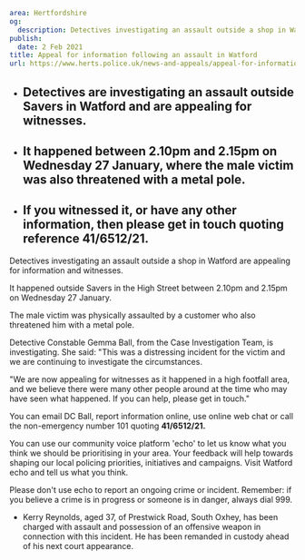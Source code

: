 ```yaml
area: Hertfordshire
og:
  description: Detectives investigating an assault outside a shop in Watford are appealing for information and witnesses.
publish:
  date: 2 Feb 2021
title: Appeal for information following an assault in Watford
url: https://www.herts.police.uk/news-and-appeals/appeal-for-information-following-an-assault-in-watford-1146c
```

* ## Detectives are investigating an assault outside Savers in Watford and are appealing for witnesses.

 * ## It happened between 2.10pm and 2.15pm on Wednesday 27 January, where the male victim was also threatened with a metal pole.

 * ## If you witnessed it, or have any other information, then please get in touch quoting reference 41/6512/21.

Detectives investigating an assault outside a shop in Watford are appealing for information and witnesses.

It happened outside Savers in the High Street between 2.10pm and 2.15pm on Wednesday 27 January.

The male victim was physically assaulted by a customer who also threatened him with a metal pole.

Detective Constable Gemma Ball, from the Case Investigation Team, is investigating. She said: "This was a distressing incident for the victim and we are continuing to investigate the circumstances.

"We are now appealing for witnesses as it happened in a high footfall area, and we believe there were many other people around at the time who may have seen what happened. If you can help, please get in touch."

You can email DC Ball, report information online, use online web chat or call the non-emergency number 101 quoting **41/6512/21.**

You can use our community voice platform 'echo' to let us know what you think we should be prioritising in your area. Your feedback will help towards shaping our local policing priorities, initiatives and campaigns. Visit Watford echo and tell us what you think.

Please don't use echo to report an ongoing crime or incident. Remember: if you believe a crime is in progress or someone is in danger, always dial 999.

 * Kerry Reynolds, aged 37, of Prestwick Road, South Oxhey, has been charged with assault and possession of an offensive weapon in connection with this incident. He has been remanded in custody ahead of his next court appearance.

